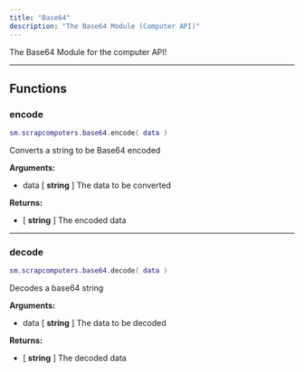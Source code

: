 ```yaml
---
title: "Base64"
description: "The Base64 Module (Computer API)"
---
```


The Base64 Module for the computer API!

---

## Functions

### encode

```lua
sm.scrapcomputers.base64.encode( data )
```

Converts a string to be Base64 encoded

**Arguments:**
- data [ **string** ] The data to be converted

**Returns:**
- [ **string** ] The encoded data

---

### decode

```lua
sm.scrapcomputers.base64.decode( data )
```

Decodes a base64 string

**Arguments:**
- data [ **string** ] The data to be decoded

**Returns:**
- [ **string** ] The decoded data
